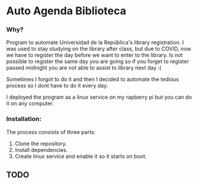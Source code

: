# Auto Agenda Biblioteca

### Why?
Program to automate Universidad de la República's library registration.
I was used to stay studying on the library after class, but due to COVID, now we have to register the day before we want to enter to the library. Is not possible to register the same day you are going so if you forget to register passed midnight you are not able to assist to library next day :(

Sometimes I forgot to do it and then I decided to automate the tedious process so I dont have to do it every day.

I deployed the program as a linux service on my rapberry pi but you can do it on any computer.
### Installation:

The process consists of three parts:
1. Clone the repository.
2. Install dependencies.
3. Create linux service and enable it so it starts on boot.

## TODO
